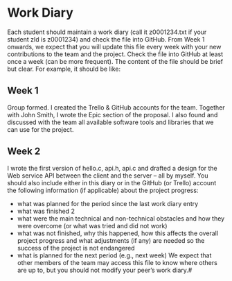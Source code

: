 
# Work Diary
Each student should maintain a work diary (call it z0001234.txt if your student
zId is z0001234) and check the file into GitHub.
From Week 1 onwards, we expect that you will update this file every week
with your new contributions to the team and the project. Check the file into
GitHub at least once a week (can be more frequent).
The content of the file should be brief but clear. For example, it should be like:
## Week 1
Group formed. I created the Trello & GitHub accounts for the team. Together
with John Smith, I wrote the Epic section of the proposal. I also found and
discussed with the team all available software tools and libraries that we
can use for the project.
## Week 2
I wrote the first version of hello.c, api.h, api.c and drafted a design for
the Web service API between the client and the server – all by myself.
You should also include either in this diary or in the GitHub (or Trello)
account the following information (if applicable) about the project progress:
- what was planned for the period since the last work diary entry
- what was finished
2
- what were the main technical and non-technical obstacles and how
they were overcome (or what was tried and did not work)
- what was not finished, why this happened, how this affects the overall
project progress and what adjustments (if any) are needed so the success
of the project is not endangered
- what is planned for the next period (e.g., next week)
We expect that other members of the team may access this file to know where
others are up to, but you should not modify your peer’s work diary.# 
